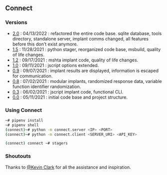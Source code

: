 ## Connect
### Versions
 * [2.0](https://github.com/skylerknecht/connect) : 04/13/2022 : refactored the entire code base. sqlite database, tools directory, standalone server, implant comms changed, all features before this don't exist anymore.
 * [1.5](https://github.com/skylerknecht/connect/commit/0b1f038365027d56a54257695a06ef9708b1b684) : 11/28/2021 : python stager, reorganized code base, msbuild, quality of life changes.
 * [1.2](https://github.com/skylerknecht/connect/tree/087006611c8d65f3f3d5fd86bc5ff577a51d1950) : 09/17/2021 : mshta implant code, quality of life changes.
 * [1.0](https://github.com/skylerknecht/connect/tree/33d65a90655c01c92aedd496b9a468512ce83cc9) : 09/11/2021 : jscript options extended.
 * [0.9](https://github.com/skylerknecht/connect/tree/26ab2eb370fc32bf0b443927d7e45e8ffaff2532) : 09/07/2021 : implant results are displayed, information is escaped for communication.
 * [0.8](https://github.com/skylerknecht/connect/tree/17f8861bdefb7426168e036735646f6ca055047d) : 07/02/2021 : modular implants, randomized response data, variable function identifier randomization.
 * [0.3](https://github.com/skylerknecht/connect/tree/c11d1c9934e02e8cd4b5c4a0c5d01136090383e8) : 06/02/2021 : jscript implant code, functional CLI.
 * [0.0](https://github.com/skylerknecht/connect/tree/5816f06aaa96a2a082c9b4afe2454a5ce6b726dd) : 05/11/2021 : initial code base and project structure.

### Using Connect
```sh
~# pipenv install
~# pipenv shell
(connect)~# python -m connect.server <IP> <PORT>
(connect)~# python -m connect.client <SERVER_URI> <API_KEY>

(connect) connect ~# stagers
```

### Shoutouts
Thanks to [@Kevin Clark](https://twitter.com/GuhnooPlusLinux) for all the assistance and inspiration.
